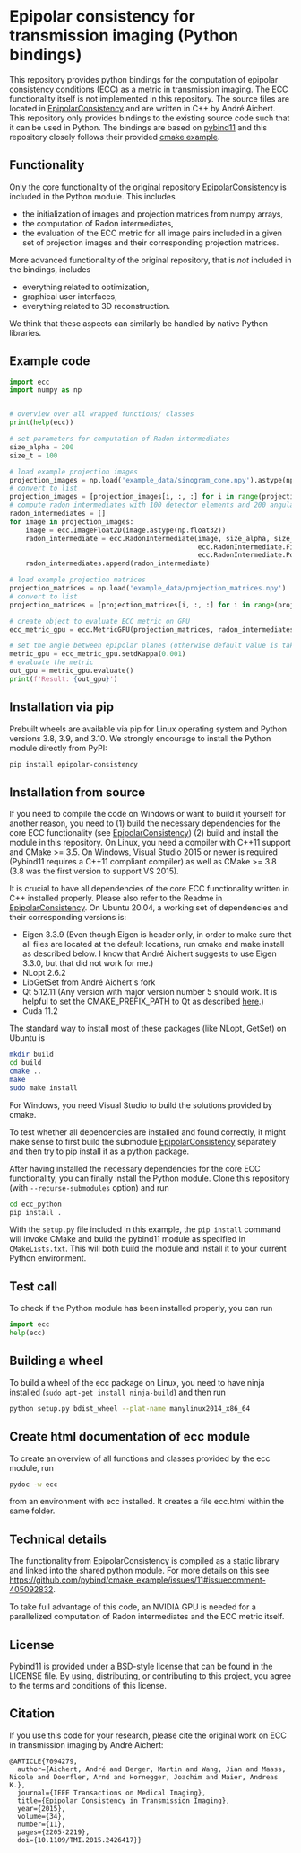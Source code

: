 # Epipolar consistency for transmission imaging (Python bindings)

This repository provides python bindings for the computation of epipolar consistency conditions (ECC) as a metric in transmission imaging.
The ECC functionality itself is not implemented in this repository. 
The source files are located in [EpipolarConsistency](https://github.com/aaichert/EpipolarConsistency) and are written in C++ by André Aichert.
This repository only provides bindings to the existing source code such that it can be used in Python.
The bindings are based on [pybind11](https://github.com/pybind/pybind11) and this repository closely follows their provided [cmake example](https://github.com/pybind/cmake_example).

## Functionality
Only the core functionality of the original repository [EpipolarConsistency](https://github.com/aaichert/EpipolarConsistency) is included in the Python module. 
This includes 
- the initialization of images and projection matrices from numpy arrays,
- the computation of Radon intermediates,
- the evaluation of the ECC metric for all image pairs included in a given set of projection images and their corresponding projection matrices.

More advanced functionality of the original repository, that is *not* included in the bindings, includes
- everything related to optimization, 
- graphical user interfaces,
- everything related to 3D reconstruction.

We think that these aspects can similarly be handled by native Python libraries.  

## Example code
```python
import ecc
import numpy as np


# overview over all wrapped functions/ classes
print(help(ecc))

# set parameters for computation of Radon intermediates
size_alpha = 200
size_t = 100

# load example projection images
projection_images = np.load('example_data/sinogram_cone.npy').astype(np.float32)
# convert to list
projection_images = [projection_images[i, :, :] for i in range(projection_images.shape[0])]
# compute radon intermediates with 100 detector elements and 200 angular steps
radon_intermediates = []
for image in projection_images:
    image = ecc.ImageFloat2D(image.astype(np.float32))
    radon_intermediate = ecc.RadonIntermediate(image, size_alpha, size_t,
                                               ecc.RadonIntermediate.Filter.Derivative,
                                               ecc.RadonIntermediate.PostProcess.Identity)
    radon_intermediates.append(radon_intermediate)

# load example projection matrices
projection_matrices = np.load('example_data/projection_matrices.npy')
# convert to list
projection_matrices = [projection_matrices[i, :, :] for i in range(projection_matrices.shape[0])]

# create object to evaluate ECC metric on GPU
ecc_metric_gpu = ecc.MetricGPU(projection_matrices, radon_intermediates)

# set the angle between epipolar planes (otherwise default value is taken)
metric_gpu = ecc_metric_gpu.setdKappa(0.001)
# evaluate the metric
out_gpu = metric_gpu.evaluate()
print(f'Result: {out_gpu}')
```
## Installation via pip

Prebuilt wheels are available via pip for Linux operating system and Python versions 3.8, 3.9, and 3.10. 
We strongly encourage to install the Python module directly from PyPI: 
```bash
pip install epipolar-consistency
```

## Installation from source

If you need to compile the code on Windows or want to build it yourself for another reason, you need to 
(1) build the necessary dependencies for the core ECC functionality (see [EpipolarConsistency](https://github.com/aaichert/EpipolarConsistency))
(2) build and install the module in this repository.
On Linux, you need a compiler with C++11 support and CMake >= 3.5.
On Windows, Visual Studio 2015 or newer is required (Pybind11 requires a C++11 compliant compiler) as well as CMake >= 3.8 (3.8 was the first version to support VS 2015).

It is crucial to have all dependencies of the core ECC functionality written in C++ installed properly. Please also refer to the 
Readme in [EpipolarConsistency](https://github.com/aaichert/EpipolarConsistency). On Ubuntu 20.04, a working set of dependencies
and their corresponding versions is:
- Eigen 3.3.9 (Even though Eigen is header only, in order to make sure that all files are located at the default locations, run
cmake and make install as described below. I know that André Aichert suggests to use Eigen 3.3.0, but that did not work for me.)
- NLopt 2.6.2
- LibGetSet from André Aichert's fork 
- Qt 5.12.11 (Any version with major version number 5 should work. It is helpful to set the CMAKE_PREFIX_PATH to Qt as described [here](https://github.com/aaichert/EpipolarConsistency#41-notes-on-using-qt).)
- Cuda 11.2

The standard way to install most of these packages (like NLopt, GetSet) on Ubuntu is
```bash
mkdir build
cd build
cmake ..
make
sudo make install
```
For Windows, you need Visual Studio to build the solutions provided by cmake.

To test whether all dependencies are installed and found correctly, it might make sense to first build the submodule [EpipolarConsistency](https://github.com/aaichert/EpipolarConsistency)
separately and then try to pip install it as a python package.  

After having installed the necessary dependencies for the core ECC functionality, you can finally install the Python module.
Clone this repository (with `--recurse-submodules` option) and run

```bash
cd ecc_python
pip install .
```

With the `setup.py` file included in this example, the `pip install` command will invoke CMake and build the pybind11 module as specified in `CMakeLists.txt`.
This will both build the module and install it to your current Python environment.

## Test call
To check if the Python module has been installed properly, you can run

```python
import ecc
help(ecc)
```

## Building a wheel

To build a wheel of the ecc package on Linux, you need to have ninja installed (`sudo apt-get install ninja-build`) and then run
```bash
python setup.py bdist_wheel --plat-name manylinux2014_x86_64
```

## Create html documentation of ecc module

To create an overview of all functions and classes provided by the ecc module, run

```bash
pydoc -w ecc
```
from an environment with ecc installed. It creates a file ecc.html within the same folder.

## Technical details

The functionality from EpipolarConsistency is compiled as a static library and linked into the shared python module.
For more details on this see https://github.com/pybind/cmake_example/issues/11#issuecomment-405092832.

To take full advantage of this code, an NVIDIA GPU is needed for a parallelized computation of Radon intermediates and the ECC metric itself.

## License

Pybind11 is provided under a BSD-style license that can be found in the LICENSE
file. By using, distributing, or contributing to this project, you agree to the
terms and conditions of this license.

## Citation

If you use this code for your research, please cite the original work on ECC in transmission imaging by André Aichert:
```
@ARTICLE{7094279,
  author={Aichert, André and Berger, Martin and Wang, Jian and Maass, Nicole and Doerfler, Arnd and Hornegger, Joachim and Maier, Andreas K.},
  journal={IEEE Transactions on Medical Imaging}, 
  title={Epipolar Consistency in Transmission Imaging}, 
  year={2015},
  volume={34},
  number={11},
  pages={2205-2219},
  doi={10.1109/TMI.2015.2426417}}
```

